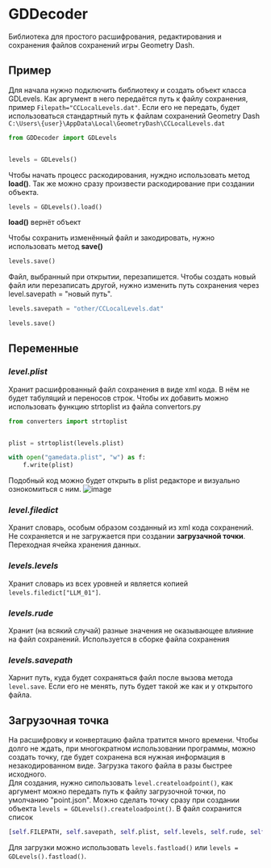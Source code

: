 # GDDecoder

Библиотека для простого расшифрования, редактирования и сохранения файлов сохранений игры Geometry Dash.

## Пример
Для начала нужно подключить библиотеку и создать объект класса GDLevels. Как аргумент в него передаётся путь к файлу сохранения, пример ```Filepath="CCLocalLevels.dat"```. Если его не передать, будет использоваться стандартный путь к файлам сохранений Geometry Dash ```C:\Users\{user}\AppData\Local\GeometryDash\CCLocalLevels.dat```
```python
from GDDecoder import GDLevels


levels = GDLevels()
```

Чтобы начать процесс раскодирования, нуждно использовать метод **load()**. Так же можно сразу произвести раскодирование при создании объекта.
```python
levels = GDLevels().load()
```
**load()** вернёт объект

Чтобы сохранить изменённый файл и закодировать, нужно использовать метод **save()**
```python
levels.save()
```
Файл, выбранный при открытии, перезапишется. Чтобы создать новый файл или перезаписать другой, нужно изменить путь сохранения через level.savepath = "новый путь".
```python
levels.savepath = "other/CCLocalLevels.dat"

levels.save()
```

## Переменные

### ***level.plist***
Хранит расшифрованный файл сохранения в виде xml кода. В нём не будет табуляций и переносов строк. Чтобы их добавить можно использовать функцию strtoplist из файла convertors.py
```python
from converters import strtoplist


plist = strtoplist(levels.plist)

with open("gamedata.plist", "w") as f:
    f.write(plist)
```
Подобный код можно будет открыть в plist редакторе и визуально ознокомиться с ним.
![image](https://user-images.githubusercontent.com/58140098/114268168-f635f500-9a29-11eb-9794-669b8985c703.png)

### ***level.filedict***
Хранит словарь, особым образом созданный из xml кода сохранений. Не сохраняется и не загружается при создании **загрузачной точки**. Переходная ячейка хранения данных.

### ***levels.levels***
Хранит словарь из всех уровней и является копией ```levels.filedict["LLM_01"]```.

### ***levels.rude***
Хранит (на всякий случай) разные значения не оказывающее влияние на файл сохранений. Используется в сборке файла сохранения

### ***levels.savepath***
Харнит путь, куда будет сохраняться файл после вызова метода ```level.save```. Если его не менять, путь будет такой же как и у открытого файла.

## Загрузочная точка
На расшифровку и конвертацию файла тратится много времени. Чтобы долго не ждать, при многократном использовании программы, можно создать точку, где будет сохранена вся нужная информация в незакодированном виде. Загрузка такого файла в разы быстрее исходного.<br>
Для создания, нужно сипользовать ```level.createloadpoint()```, как аргумент можно передать путь к файлу загрузочной точки, по умолчанию "point.json". Можно сделать точку сразу при создании объекта ```levels = GDLevels().createloadpoint()```. В файл сохранится список
```python
[self.FILEPATH, self.savepath, self.plist, self.levels, self.rude, self.convertkey]
``` 
Для загрузки можно использовать ```levels.fastload()``` или ```levels = GDLevels().fastload()```.
